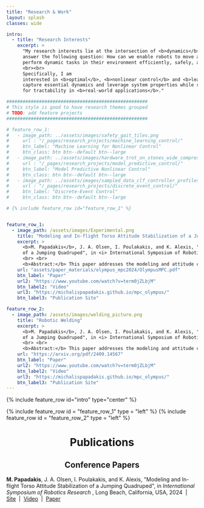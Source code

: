 ```yaml
---
title: "Research & Work"
layout: splash
classes: wide

intro:
  - title: "Research Interests"
    excerpt: >
      "My research interests lie at the intersection of <b>dynamics</b>, <b>control theory</b>, and <b>optimization</b>, aiming to
      answer the following question: How can we enable robots to move and
      perform dynamic tasks in their environment efficiently, safely, and robustly? 
      <br><br>
      Specifically, I am
      interested in <b>optimal</b>, <b>nonlinear control</b> and <b>learning-based techniques</b>, focusing on informed formulations that
      capture essential dynamics and leverage system properties while remaining mathematically well-conditioned 
      for tractability in <b>real-world applications</b>."

#################################################### 
# This style is good to have research themes grouped
# TODO: add feature projects
#################################################### 

# feature_row_1:
#   - image_path: ../assets/images/safety_gait_tiles.png
#     url : "/_pages/research_projects/machine_learning_control/"
#     btn_label: "Machine Learning for Nonlinear Control"
#     btn_class: btn btn--default btn--large
#   - image_path: ../assets/images/hardware_trot_on_stones_wide_compressed.png
#     url : "/_pages/research_projects/model_predictive_control/"
#     btn_label: "Model Predictive Nonlinear Control"
#     btn_class: btn btn--default btn--large
#   - image_path: ../assets/images/sampled_data_clf_controller_profiles.png
#     url : "/_pages/research_projects/discrete_event_control/"
#     btn_label: "Discrete-Event Control"
#     btn_class: btn btn--default btn--large

# {% include feature_row id="feature_row_1" %}


feature_row_1:
  - image_path: /assets/images/Experimental.png
    title: "Modeling and In-flight Torso Attitude Stabilization of a Jumping Quadruped"
    excerpt: >
      <b>M. Papadakis</b>, J. A. Olsen, I. Poulakakis, and K. Alexis, "Modeling and In-flight Torso Attitude Stabilization
      of a Jumping Quadruped", in <i> International Symposium of Robotics Research </i>, Long Beach, California, USA, 2024 
      <br> <br> 
      <b>Abstract:</b> This paper addresses the modeling and attitude control of jumping quadrupeds in low-gravity environments. First, a convex decomposition procedure is presented to generate high-accuracy and low-cost collision geometries for quadrupeds performing agile maneuvers. A hierarchical control architecture is then investigated, separating torso orientation tracking from the generation of suitable, collision-free, corresponding leg motions. Nonlinear Model Predictive Controllers (NMPCs) are utilized in both layers of the controller. To compute the necessary leg motions, a torque allocation strategy is employed that leverages the symmetries of the system to avoid self-collisions and simplify the respective NMPC. To plan periodic trajectories online, a Finite State Machine (FSM)-based weight switching strategy is also used. The proposed controller is first evaluated in simulation, where 90 degree rotations in roll, pitch, and yaw are stabilized in 6.3, 2.4, and 5.5 seconds, respectively. The performance of the controller is further experimentally demonstrated by stabilizing constant and changing orientation references. Overall, this work provides a framework for the development of advanced model-based attitude controllers for jumping legged systems. 
    url: "assets/paper_materials/olympus_mpc2024/OlympusMPC.pdf"
    btn_label: "Paper"
    url2: "https://www.youtube.com/watch?v=term0jZLbjM"
    btn_label2: "Video"
    url3: "https://michalispapadakis.github.io/mpc_olympus/"
    btn_label3: "Publication Site"

feature_row_2:
  - image_path: /assets/images/welding_picture.png
    title: "Robotic Welding"
    excerpt: >
      <b>M. Papadakis</b>, J. A. Olsen, I. Poulakakis, and K. Alexis, "Modeling and In-flight Torso Attitude Stabilization
      of a Jumping Quadruped", in <i> International Symposium of Robotics Research </i>, Long Beach, California, USA, 2024 
      <br> <br> 
      <b>Abstract:</b> This paper addresses the modeling and attitude control of jumping quadrupeds in low-gravity environments. First, a convex decomposition procedure is presented to generate high-accuracy and low-cost collision geometries for quadrupeds performing agile maneuvers. A hierarchical control architecture is then investigated, separating torso orientation tracking from the generation of suitable, collision-free, corresponding leg motions. Nonlinear Model Predictive Controllers (NMPCs) are utilized in both layers of the controller. To compute the necessary leg motions, a torque allocation strategy is employed that leverages the symmetries of the system to avoid self-collisions and simplify the respective NMPC. To plan periodic trajectories online, a Finite State Machine (FSM)-based weight switching strategy is also used. The proposed controller is first evaluated in simulation, where 90 degree rotations in roll, pitch, and yaw are stabilized in 6.3, 2.4, and 5.5 seconds, respectively. The performance of the controller is further experimentally demonstrated by stabilizing constant and changing orientation references. Overall, this work provides a framework for the development of advanced model-based attitude controllers for jumping legged systems. 
    url: "https://arxiv.org/pdf/2409.14567"
    btn_label: "Paper"
    url2: "https://www.youtube.com/watch?v=term0jZLbjM"
    btn_label2: "Video"
    url3: "https://michalispapadakis.github.io/mpc_olympus/"
    btn_label3: "Publication Site"
---
```


{% include feature_row id="intro" type="center" %}


{% include feature_row id = "feature_row_1" type = "left" %}
{% include feature_row id = "feature_row_2" type = "left" %}


<h1 align = "center"> Publications </h1>

<h2 align = "center"> Conference Papers </h2>

<p>
<b>M. Papadakis</b>, J. A. Olsen, I. Poulakakis, and K. Alexis, "Modeling and In-flight Torso Attitude Stabilization
of a Jumping Quadruped", in <i> International Symposium of Robotics Research </i>, Long Beach, California, USA, 2024
&nbsp;|&nbsp;
<a href="https://michalispapadakis.github.io/mpc_olympus/" target="_blank">Site</a>
&nbsp;|&nbsp;
<a href="https://www.youtube.com/watch?v=term0jZLbjM" target="_blank">Video</a>
&nbsp;|&nbsp;
<a href="https://arxiv.org/abs/2409.14567" target="_blank">Paper</a>
</p>




